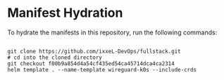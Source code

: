 
# Manifest Hydration

To hydrate the manifests in this repository, run the following commands:

```shell

git clone https://github.com/ixxeL-DevOps/fullstack.git
# cd into the cloned directory
git checkout f00b9a854d4a54cf435ed54ca45714dca4ca2314
helm template . --name-template wireguard-k0s --include-crds
```
